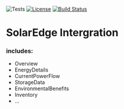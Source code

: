 ![Tests](https://github.com/boydzweers/solaredge/workflows/CI/badge.svg)
[![License](https://img.shields.io/github/license/boydzweers/solaredge)](https://github.com/boydzweers/solaredge/blob/main/LICENSE)
[![Build Status](https://travis-ci.com/boydzweers/SolarEdge.svg?branch=main)](https://travis-ci.com/boydzweers/SolarEdge)

# SolarEdge Intergration

### includes:

-   Overview
-   EnergyDetails
-   CurrentPowerFlow
-   StorageData
-   EnvironmentalBenefits
-   Inventory
-   ...
